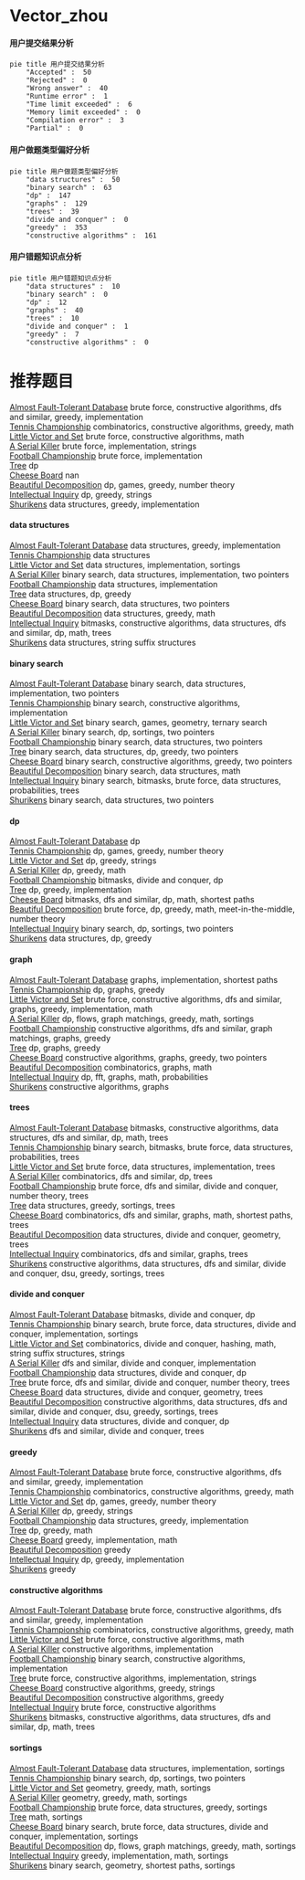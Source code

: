# Vector_zhou
<!-- tabs:start -->
#### **用户提交结果分析**

```mermaid
pie title 用户提交结果分析
    "Accepted" :  50
    "Rejected" :  0
    "Wrong answer" :  40
    "Runtime error" :  1
    "Time limit exceeded" :  6
    "Memory limit exceeded" :  0
    "Compilation error" :  3
    "Partial" :  0
```
#### **用户做题类型偏好分析**

```mermaid
pie title 用户做题类型偏好分析
    "data structures" :  50
    "binary search" :  63
    "dp" :  147
    "graphs" :  129
    "trees" :  39
    "divide and conquer" :  0
    "greedy" :  353
    "constructive algorithms" :  161
```
#### **用户错题知识点分析**

```mermaid
pie title 用户错题知识点分析
    "data structures" :  10
    "binary search" :  0
    "dp" :  12
    "graphs" :  40
    "trees" :  10
    "divide and conquer" :  1
    "greedy" :  7
    "constructive algorithms" :  0
```
<!-- tabs:end -->
# 推荐题目
[Almost Fault-Tolerant Database](http://codeforces.com/problemset/problem/1492/E)		brute force,
                        constructive algorithms,
                        dfs and similar,
                        greedy,
                        implementation		  
[Tennis Championship](https://codeforces.com/contest/736/problem/A)		combinatorics,
                        constructive algorithms,
                        greedy,
                        math		  
[Little Victor and Set](http://codeforces.com/problemset/problem/460/D)		brute force,
                        constructive algorithms,
                        math		  
[A Serial Killer](http://codeforces.com/problemset/problem/776/A)		brute force,
                        implementation,
                        strings		  
[Football Championship](http://codeforces.com/problemset/problem/200/C)		brute force,
                        implementation		  
[Tree](http://codeforces.com/problemset/problem/23/E)		dp		  
[Cheese Board](http://codeforces.com/problemset/problem/952/E)		nan		  
[Beautiful Decomposition](http://codeforces.com/problemset/problem/279/E)		dp,
                        games,
                        greedy,
                        number theory		  
[Intellectual Inquiry](http://codeforces.com/problemset/problem/645/E)		dp,
                        greedy,
                        strings		  
[Shurikens](http://codeforces.com/problemset/problem/1413/D)		data structures,
                        greedy,
                        implementation		  
<!-- tabs:start -->
#### **data structures**
[Almost Fault-Tolerant Database](http://codeforces.com/problemset/problem/1413/D)		data structures,
                        greedy,
                        implementation		  
[Tennis Championship](http://codeforces.com/problemset/problem/981/G)		data structures		  
[Little Victor and Set](http://codeforces.com/problemset/problem/1000/C)		data structures,
                        implementation,
                        sortings		  
[A Serial Killer](https://codeforces.com/contest/1417/problem/C)		binary search,
                        data structures,
                        implementation,
                        two pointers		  
[Football Championship](http://codeforces.com/problemset/problem/44/G)		data structures,
                        implementation		  
[Tree](http://codeforces.com/problemset/problem/484/D)		data structures,
                        dp,
                        greedy		  
[Cheese Board](http://codeforces.com/problemset/problem/1006/C)		binary search,
                        data structures,
                        two pointers		  
[Beautiful Decomposition](http://codeforces.com/problemset/problem/1209/H)		data structures,
                        greedy,
                        math		  
[Intellectual Inquiry](http://codeforces.com/problemset/problem/766/E)		bitmasks,
                        constructive algorithms,
                        data structures,
                        dfs and similar,
                        dp,
                        math,
                        trees		  
[Shurikens](http://codeforces.com/problemset/problem/1073/G)		data structures,
                        string suffix structures		  
#### **binary search**
[Almost Fault-Tolerant Database](https://codeforces.com/contest/1417/problem/C)		binary search,
                        data structures,
                        implementation,
                        two pointers		  
[Tennis Championship](http://codeforces.com/problemset/problem/815/E)		binary search,
                        constructive algorithms,
                        implementation		  
[Little Victor and Set](http://codeforces.com/problemset/problem/1427/H)		binary search,
                        games,
                        geometry,
                        ternary search		  
[A Serial Killer](http://codeforces.com/problemset/problem/253/B)		binary search,
                        dp,
                        sortings,
                        two pointers		  
[Football Championship](http://codeforces.com/problemset/problem/1006/C)		binary search,
                        data structures,
                        two pointers		  
[Tree](http://codeforces.com/problemset/problem/1492/C)		binary search,
                        data structures,
                        dp,
                        greedy,
                        two pointers		  
[Cheese Board](http://codeforces.com/problemset/problem/1463/D)		binary search,
                        constructive algorithms,
                        greedy,
                        two pointers		  
[Beautiful Decomposition](http://codeforces.com/problemset/problem/1490/G)		binary search,
                        data structures,
                        math		  
[Intellectual Inquiry](http://codeforces.com/problemset/problem/1479/D)		binary search,
                        bitmasks,
                        brute force,
                        data structures,
                        probabilities,
                        trees		  
[Shurikens](http://codeforces.com/problemset/problem/1436/E)		binary search,
                        data structures,
                        two pointers		  
#### **dp**
[Almost Fault-Tolerant Database](http://codeforces.com/problemset/problem/23/E)		dp		  
[Tennis Championship](http://codeforces.com/problemset/problem/279/E)		dp,
                        games,
                        greedy,
                        number theory		  
[Little Victor and Set](http://codeforces.com/problemset/problem/645/E)		dp,
                        greedy,
                        strings		  
[A Serial Killer](http://codeforces.com/problemset/problem/1029/B)		dp,
                        greedy,
                        math		  
[Football Championship](http://codeforces.com/problemset/problem/232/E)		bitmasks,
                        divide and conquer,
                        dp		  
[Tree](http://codeforces.com/problemset/problem/797/B)		dp,
                        greedy,
                        implementation		  
[Cheese Board](http://codeforces.com/problemset/problem/1392/G)		bitmasks,
                        dfs and similar,
                        dp,
                        math,
                        shortest paths		  
[Beautiful Decomposition](http://codeforces.com/problemset/problem/552/C)		brute force,
                        dp,
                        greedy,
                        math,
                        meet-in-the-middle,
                        number theory		  
[Intellectual Inquiry](http://codeforces.com/problemset/problem/253/B)		binary search,
                        dp,
                        sortings,
                        two pointers		  
[Shurikens](http://codeforces.com/problemset/problem/484/D)		data structures,
                        dp,
                        greedy		  
#### **graph**
[Almost Fault-Tolerant Database](http://codeforces.com/problemset/problem/676/D)		graphs,
                        implementation,
                        shortest paths		  
[Tennis Championship](http://codeforces.com/problemset/problem/704/B)		dp,
                        graphs,
                        greedy		  
[Little Victor and Set](http://codeforces.com/problemset/problem/1487/C)		brute force,
                        constructive algorithms,
                        dfs and similar,
                        graphs,
                        greedy,
                        implementation,
                        math		  
[A Serial Killer](http://codeforces.com/problemset/problem/1437/C)		dp,
                        flows,
                        graph matchings,
                        greedy,
                        math,
                        sortings		  
[Football Championship](http://codeforces.com/problemset/problem/1470/D)		constructive algorithms,
                        dfs and similar,
                        graph matchings,
                        graphs,
                        greedy		  
[Tree](http://codeforces.com/problemset/problem/1476/C)		dp,
                        graphs,
                        greedy		  
[Cheese Board](http://codeforces.com/problemset/problem/1304/D)		constructive algorithms,
                        graphs,
                        greedy,
                        two pointers		  
[Beautiful Decomposition](http://codeforces.com/problemset/problem/1475/C)		combinatorics,
                        graphs,
                        math		  
[Intellectual Inquiry](http://codeforces.com/problemset/problem/553/E)		dp,
                        fft,
                        graphs,
                        math,
                        probabilities		  
[Shurikens](http://codeforces.com/problemset/problem/1495/C)		constructive algorithms,
                        graphs		  
#### **trees**
[Almost Fault-Tolerant Database](http://codeforces.com/problemset/problem/766/E)		bitmasks,
                        constructive algorithms,
                        data structures,
                        dfs and similar,
                        dp,
                        math,
                        trees		  
[Tennis Championship](http://codeforces.com/problemset/problem/1479/D)		binary search,
                        bitmasks,
                        brute force,
                        data structures,
                        probabilities,
                        trees		  
[Little Victor and Set](http://codeforces.com/problemset/problem/1511/C)		brute force,
                        data structures,
                        implementation,
                        trees		  
[A Serial Killer](http://codeforces.com/problemset/problem/1499/F)		combinatorics,
                        dfs and similar,
                        dp,
                        trees		  
[Football Championship](http://codeforces.com/problemset/problem/1491/E)		brute force,
                        dfs and similar,
                        divide and conquer,
                        number theory,
                        trees		  
[Tree](http://codeforces.com/problemset/problem/1466/D)		data structures,
                        greedy,
                        sortings,
                        trees		  
[Cheese Board](http://codeforces.com/problemset/problem/1495/D)		combinatorics,
                        dfs and similar,
                        graphs,
                        math,
                        shortest paths,
                        trees		  
[Beautiful Decomposition](http://codeforces.com/problemset/problem/1303/G)		data structures,
                        divide and conquer,
                        geometry,
                        trees		  
[Intellectual Inquiry](http://codeforces.com/problemset/problem/1454/E)		combinatorics,
                        dfs and similar,
                        graphs,
                        trees		  
[Shurikens](http://codeforces.com/problemset/problem/1494/D)		constructive algorithms,
                        data structures,
                        dfs and similar,
                        divide and conquer,
                        dsu,
                        greedy,
                        sortings,
                        trees		  
#### **divide and conquer**
[Almost Fault-Tolerant Database](http://codeforces.com/problemset/problem/232/E)		bitmasks,
                        divide and conquer,
                        dp		  
[Tennis Championship](http://codeforces.com/problemset/problem/1461/D)		binary search,
                        brute force,
                        data structures,
                        divide and conquer,
                        implementation,
                        sortings		  
[Little Victor and Set](http://codeforces.com/problemset/problem/1466/G)		combinatorics,
                        divide and conquer,
                        hashing,
                        math,
                        string suffix structures,
                        strings		  
[A Serial Killer](http://codeforces.com/problemset/problem/1490/D)		dfs and similar,
                        divide and conquer,
                        implementation		  
[Football Championship](https://codeforces.com/contest/1483/problem/C)		data structures,
                        divide and conquer,
                        dp		  
[Tree](http://codeforces.com/problemset/problem/1491/E)		brute force,
                        dfs and similar,
                        divide and conquer,
                        number theory,
                        trees		  
[Cheese Board](http://codeforces.com/problemset/problem/1303/G)		data structures,
                        divide and conquer,
                        geometry,
                        trees		  
[Beautiful Decomposition](http://codeforces.com/problemset/problem/1494/D)		constructive algorithms,
                        data structures,
                        dfs and similar,
                        divide and conquer,
                        dsu,
                        greedy,
                        sortings,
                        trees		  
[Intellectual Inquiry](http://codeforces.com/problemset/problem/1482/E)		data structures,
                        divide and conquer,
                        dp		  
[Shurikens](http://codeforces.com/problemset/problem/566/C)		dfs and similar,
                        divide and conquer,
                        trees		  
#### **greedy**
[Almost Fault-Tolerant Database](http://codeforces.com/problemset/problem/1492/E)		brute force,
                        constructive algorithms,
                        dfs and similar,
                        greedy,
                        implementation		  
[Tennis Championship](https://codeforces.com/contest/736/problem/A)		combinatorics,
                        constructive algorithms,
                        greedy,
                        math		  
[Little Victor and Set](http://codeforces.com/problemset/problem/279/E)		dp,
                        games,
                        greedy,
                        number theory		  
[A Serial Killer](http://codeforces.com/problemset/problem/645/E)		dp,
                        greedy,
                        strings		  
[Football Championship](http://codeforces.com/problemset/problem/1413/D)		data structures,
                        greedy,
                        implementation		  
[Tree](http://codeforces.com/problemset/problem/1029/B)		dp,
                        greedy,
                        math		  
[Cheese Board](http://codeforces.com/problemset/problem/746/E)		greedy,
                        implementation,
                        math		  
[Beautiful Decomposition](http://codeforces.com/problemset/problem/853/A)		greedy		  
[Intellectual Inquiry](http://codeforces.com/problemset/problem/797/B)		dp,
                        greedy,
                        implementation		  
[Shurikens](http://codeforces.com/problemset/problem/337/A)		greedy		  
#### **constructive algorithms**
[Almost Fault-Tolerant Database](http://codeforces.com/problemset/problem/1492/E)		brute force,
                        constructive algorithms,
                        dfs and similar,
                        greedy,
                        implementation		  
[Tennis Championship](https://codeforces.com/contest/736/problem/A)		combinatorics,
                        constructive algorithms,
                        greedy,
                        math		  
[Little Victor and Set](http://codeforces.com/problemset/problem/460/D)		brute force,
                        constructive algorithms,
                        math		  
[A Serial Killer](http://codeforces.com/problemset/problem/268/C)		constructive algorithms,
                        implementation		  
[Football Championship](http://codeforces.com/problemset/problem/815/E)		binary search,
                        constructive algorithms,
                        implementation		  
[Tree](http://codeforces.com/problemset/problem/551/B)		brute force,
                        constructive algorithms,
                        implementation,
                        strings		  
[Cheese Board](http://codeforces.com/problemset/problem/625/B)		constructive algorithms,
                        greedy,
                        strings		  
[Beautiful Decomposition](http://codeforces.com/problemset/problem/1452/F)		constructive algorithms,
                        greedy		  
[Intellectual Inquiry](http://codeforces.com/problemset/problem/1088/A)		brute force,
                        constructive algorithms		  
[Shurikens](http://codeforces.com/problemset/problem/766/E)		bitmasks,
                        constructive algorithms,
                        data structures,
                        dfs and similar,
                        dp,
                        math,
                        trees		  
#### **sortings**
[Almost Fault-Tolerant Database](http://codeforces.com/problemset/problem/1000/C)		data structures,
                        implementation,
                        sortings		  
[Tennis Championship](http://codeforces.com/problemset/problem/253/B)		binary search,
                        dp,
                        sortings,
                        two pointers		  
[Little Victor and Set](https://codeforces.com/contest/1496/problem/C)		geometry,
                        greedy,
                        math,
                        sortings		  
[A Serial Killer](http://codeforces.com/problemset/problem/1495/A)		geometry,
                        greedy,
                        math,
                        sortings		  
[Football Championship](http://codeforces.com/problemset/problem/1497/A)		brute force,
                        data structures,
                        greedy,
                        sortings		  
[Tree](http://codeforces.com/problemset/problem/1427/A)		math,
                        sortings		  
[Cheese Board](http://codeforces.com/problemset/problem/1461/D)		binary search,
                        brute force,
                        data structures,
                        divide and conquer,
                        implementation,
                        sortings		  
[Beautiful Decomposition](http://codeforces.com/problemset/problem/1437/C)		dp,
                        flows,
                        graph matchings,
                        greedy,
                        math,
                        sortings		  
[Intellectual Inquiry](http://codeforces.com/problemset/problem/1473/A)		greedy,
                        implementation,
                        math,
                        sortings		  
[Shurikens](http://codeforces.com/problemset/problem/1486/B)		binary search,
                        geometry,
                        shortest paths,
                        sortings		  
<!-- tabs:end -->
